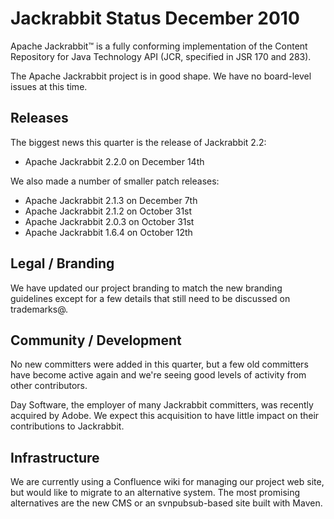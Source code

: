 <!--
   Licensed to the Apache Software Foundation (ASF) under one or more
   contributor license agreements.  See the NOTICE file distributed with
   this work for additional information regarding copyright ownership.
   The ASF licenses this file to You under the Apache License, Version 2.0
   (the "License"); you may not use this file except in compliance with
   the License.  You may obtain a copy of the License at

       http://www.apache.org/licenses/LICENSE-2.0

   Unless required by applicable law or agreed to in writing, software
   distributed under the License is distributed on an "AS IS" BASIS,
   WITHOUT WARRANTIES OR CONDITIONS OF ANY KIND, either express or implied.
   See the License for the specific language governing permissions and
   limitations under the License.
-->

Jackrabbit Status December 2010
===============================
Apache Jackrabbit™ is a fully conforming implementation of the Content
Repository for Java Technology API (JCR, specified in JSR 170 and 283).

The Apache Jackrabbit project is in good shape. We have no board-level
issues at this time.


Releases
--------
The biggest news this quarter is the release of Jackrabbit 2.2:

* Apache Jackrabbit 2.2.0 on December 14th

We also made a number of smaller patch releases:

* Apache Jackrabbit 2.1.3 on December 7th
* Apache Jackrabbit 2.1.2 on October 31st
* Apache Jackrabbit 2.0.3 on October 31st
* Apache Jackrabbit 1.6.4 on October 12th


Legal / Branding
----------------
We have updated our project branding to match the new branding guidelines
except for a few details that still need to be discussed on trademarks@.


Community / Development
-----------------------
No new committers were added in this quarter, but a few old committers have
become active again and we're seeing good levels of activity from other
contributors.

Day Software, the employer of many Jackrabbit committers, was recently
acquired by Adobe. We expect this acquisition to have little impact on
their contributions to Jackrabbit.


Infrastructure
--------------
We are currently using a Confluence wiki for managing our project web site,
but would like to migrate to an alternative system. The most promising
alternatives are the new CMS or an svnpubsub-based site built with Maven.
